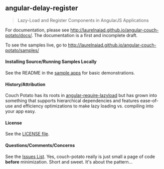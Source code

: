 ## angular-delay-register
> Lazy-Load and Register Components in AngularJS Applications

For documentation, please see
<a href="http://laurelnaiad.github.io/angular-couch-potato/docs/" target="_blank">http://laurelnaiad.github.io/angular-couch-potato/docs/</a>.  The documentation is a first and incomplete draft.

To see the samples live, go to
<a href="http://laurelnaiad.github.io/angular-couch-potato/samples/" target="_blank">http://laurelnaiad.github.io/angular-couch-potato/samples/</a>

#### Installing Source/Running Samples Locally

See the README in the [sample apps](https://github.com/laurelnaiad/ng-couch-potato/tree/master/samples) for basic demonstrations.

#### History/Attribution

Couch Potato has its roots in [angular-require-lazyload](https://github.com/szhanginrhythm/angular-require-lazyload) but has grown into something that supports hierarchical dependencies and features ease-of-use and efficiency optimizations to make lazy loading vs. compiling into your app easy.

#### License

See the [LICENSE file](https://github.com/laurelnaiad/ng-couch-potato/blob/master/LICENSE).

#### Questions/Comments/Concerns

See the [Issues List](https://github.com/laurelnaiad/ng-couch-potato/issues).  Yes, couch-potato really is just small a page of code **before** minimization.  Short and sweet.  It's about the pattern...
